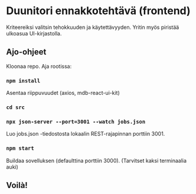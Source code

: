 # Duunitori ennakkotehtävä (frontend)
Kriteereiksi valitsin tehokkuuden ja käytettävyyden. Yritin myös piristää ulkoasua UI-kirjastolla.
## Ajo-ohjeet

Kloonaa repo. Aja rootissa:

### `npm install`

Asentaa riippuvuudet (axios, mdb-react-ui-kit)

### `cd src`
### `npx json-server --port=3001 --watch jobs.json`

Luo jobs.json -tiedostosta lokaalin REST-rajapinnan porttiin 3001.

### `npm start`

Buildaa sovelluksen (defaulttina porttiin 3000). (Tarvitset kaksi terminaalia auki)

## Voilà!
